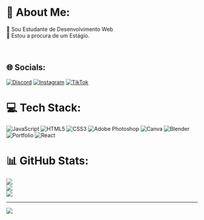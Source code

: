 # 💫 About Me:
🔭 Sou Estudante de Desenvolvimento Web<br>🤝 Estou a procura de um Estágio.<br><br><br>


## 🌐 Socials:
[![Discord](https://img.shields.io/badge/Discord-%237289DA.svg?logo=discord&logoColor=white)](https://discord.gg/faeldeveloper) [![Instagram](https://img.shields.io/badge/Instagram-%23E4405F.svg?logo=Instagram&logoColor=white)](https://instagram.com/fael.dev) [![TikTok](https://img.shields.io/badge/TikTok-%23000000.svg?logo=TikTok&logoColor=white)](https://tiktok.com/@fael.dev) 

# 💻 Tech Stack:
![JavaScript](https://img.shields.io/badge/javascript-%23323330.svg?style=flat-square&logo=javascript&logoColor=%23F7DF1E) ![HTML5](https://img.shields.io/badge/html5-%23E34F26.svg?style=flat-square&logo=html5&logoColor=white) ![CSS3](https://img.shields.io/badge/css3-%231572B6.svg?style=flat-square&logo=css3&logoColor=white) ![Adobe Photoshop](https://img.shields.io/badge/adobe%20photoshop-%2331A8FF.svg?style=flat-square&logo=adobe%20photoshop&logoColor=white) ![Canva](https://img.shields.io/badge/Canva-%2300C4CC.svg?style=flat-square&logo=Canva&logoColor=white) ![Blender](https://img.shields.io/badge/blender-%23F5792A.svg?style=flat-square&logo=blender&logoColor=white) ![Portfolio](https://img.shields.io/badge/Portfolio-%23000000.svg?style=flat-square&logo=firefox&logoColor=#FF7139) ![React](https://img.shields.io/badge/react-%2320232a.svg?style=flat-square&logo=react&logoColor=%2361DAFB)
# 📊 GitHub Stats:
![](https://github-readme-stats.vercel.app/api?username=Faeldeveloper0&theme=dracula&hide_border=true&include_all_commits=false&count_private=false)<br/>
![](https://github-readme-streak-stats.herokuapp.com/?user=Faeldeveloper0&theme=dracula&hide_border=true)<br/>
![](https://github-readme-stats.vercel.app/api/top-langs/?username=Faeldeveloper0&theme=dracula&hide_border=true&include_all_commits=false&count_private=false&layout=compact)

---
[![](https://visitcount.itsvg.in/api?id=Faeldeveloper0&icon=0&color=0)](https://visitcount.itsvg.in)

<!-- Proudly created with GPRM ( https://gprm.itsvg.in ) -->

